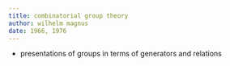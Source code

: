 ```yaml
---
title: combinatorial group theory
author: wilhelm magnus
date: 1966, 1976
---
```


- presentations of groups in terms of generators and relations
